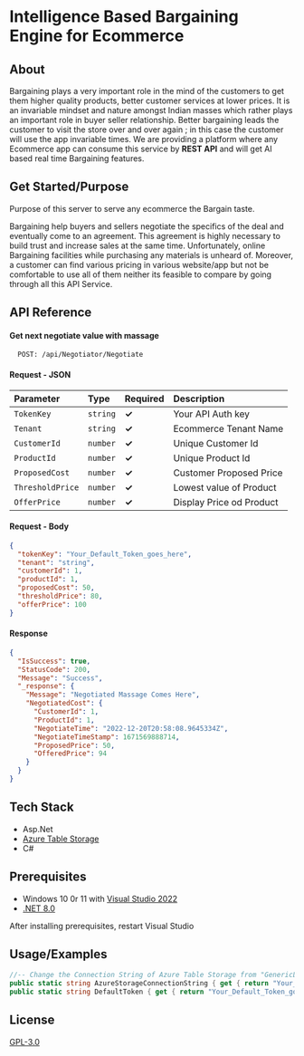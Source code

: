 
# Intelligence Based Bargaining Engine for Ecommerce

## About

Bargaining plays a very important role in the mind of the customers to get them higher quality products, better customer services at lower prices. It is an invariable mindset and nature amongst Indian masses which rather plays an important role in buyer seller relationship. Better bargaining leads the customer to visit the store over and over again ; in this case the customer will use the app invariable times.
We are providing a platform where any Ecommerce app can consume this service by **REST API** and will get AI based real time Bargaining features. 


## Get Started/Purpose

Purpose of this server to serve any ecommerce the Bargain taste. 

Bargaining help buyers and sellers negotiate the specifics of the deal and eventually come to an agreement. This agreement is highly necessary to build trust and increase sales at the same time. Unfortunately, online Bargaining facilities while purchasing any materials is unheard of. Moreover, a customer can find various pricing in various website/app but not be comfortable to use all of them neither its feasible to compare by going through all this API Service.

## API Reference

#### Get next negotiate value with massage

```http
  POST: /api/Negotiator/Negotiate
```
#### Request - JSON

| Parameter | Type     |  Required  |Description |
| :-------- | :------- | :---------- |:--- |
| `TokenKey` | `string` | **✓**|Your API Auth key |
| `Tenant` | `string` |**✓** |Ecommerce Tenant Name |
| `CustomerId` | `number` |**✓** |Unique Customer Id |
| `ProductId` | `number` |**✓** |Unique Product Id |
| `ProposedCost` | `number` |**✓** |Customer Proposed Price |
| `ThresholdPrice` | `number` |**✓** |Lowest value of Product |
| `OfferPrice` | `number` |**✓** |Display Price od Product |


#### Request - Body
```json
{
  "tokenKey": "Your_Default_Token_goes_here",
  "tenant": "string",
  "customerId": 1,
  "productId": 1,
  "proposedCost": 50,
  "thresholdPrice": 80,
  "offerPrice": 100
}
```

#### Response 

```json
{
  "IsSuccess": true,
  "StatusCode": 200,
  "Message": "Success",
  "_response": {
    "Message": "Negotiated Massage Comes Here",
    "NegotiatedCost": {
      "CustomerId": 1,
      "ProductId": 1,
      "NegotiateTime": "2022-12-20T20:58:08.9645334Z",
      "NegotiateTimeStamp": 1671569888714,
      "ProposedPrice": 50,
      "OfferedPrice": 94
    }
  }
}
```

## Tech Stack

- Asp.Net
- [Azure Table Storage](https://learn.microsoft.com/en-us/azure/storage/tables/table-storage-overview)
- C#

## Prerequisites
- Windows 10 0r 11 with [Visual Studio 2022](https://visualstudio.microsoft.com/vs/)
- [.NET 8.0](https://dotnet.microsoft.com/en-us/download/dotnet/8.0)

After installing prerequisites, restart Visual Studio

## Usage/Examples
```csharp
//-- Change the Connection String of Azure Table Storage from "GenericLogic" class
public static string AzureStorageConnectionString { get { return "Your_Azure_Storage_Connection_String"; } }
public static string DefaultToken { get { return "Your_Default_Token_goes_here"; } }
```

## License

[GPL-3.0](https://choosealicense.com/licenses/gpl-3.0/)